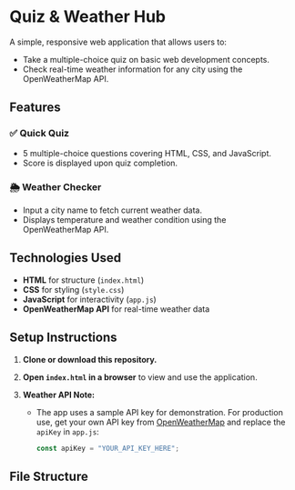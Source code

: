 # Quiz & Weather Hub

A simple, responsive web application that allows users to:
- Take a multiple-choice quiz on basic web development concepts.
- Check real-time weather information for any city using the OpenWeatherMap API.

## Features

### ✅ Quick Quiz
- 5 multiple-choice questions covering HTML, CSS, and JavaScript.
- Score is displayed upon quiz completion.

### 🌦 Weather Checker
- Input a city name to fetch current weather data.
- Displays temperature and weather condition using the OpenWeatherMap API.

## Technologies Used

- **HTML** for structure (`index.html`)
- **CSS** for styling (`style.css`)
- **JavaScript** for interactivity (`app.js`)
- **OpenWeatherMap API** for real-time weather data

## Setup Instructions

1. **Clone or download this repository.**

2. **Open `index.html` in a browser** to view and use the application.

3. **Weather API Note:**
   - The app uses a sample API key for demonstration. For production use, get your own API key from [OpenWeatherMap](https://openweathermap.org/api) and replace the `apiKey` in `app.js`:

     ```javascript
     const apiKey = "YOUR_API_KEY_HERE";
     ```

## File Structure

